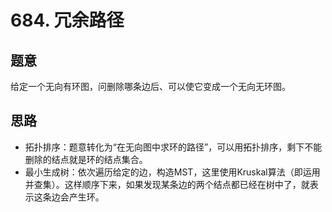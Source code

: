 # 684. 冗余路径

## 题意

给定一个无向有环图，问删除哪条边后、可以使它变成一个无向无环图。

## 思路

- 拓扑排序：题意转化为“在无向图中求环的路径”，可以用拓扑排序，剩下不能删除的结点就是环的结点集合。
- 最小生成树：依次遍历给定的边，构造MST，这里使用Kruskal算法（即运用并查集）。这样顺序下来，如果发现某条边的两个结点都已经在树中了，就表示这条边会产生环。
